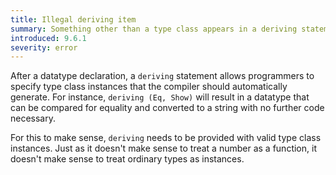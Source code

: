 ```yaml
---
title: Illegal deriving item
summary: Something other than a type class appears in a deriving statement.
introduced: 9.6.1
severity: error
---
```


After a datatype declaration, a `deriving` statement allows programmers to specify type class instances that the compiler should automatically generate. For instance, `deriving (Eq, Show)` will result in a datatype that can be compared for equality and converted to a string with no further code necessary.

For this to make sense, `deriving` needs to be provided with valid type class instances. Just as it doesn't make sense to treat a number as a function, it doesn't make sense to treat ordinary types as instances.
